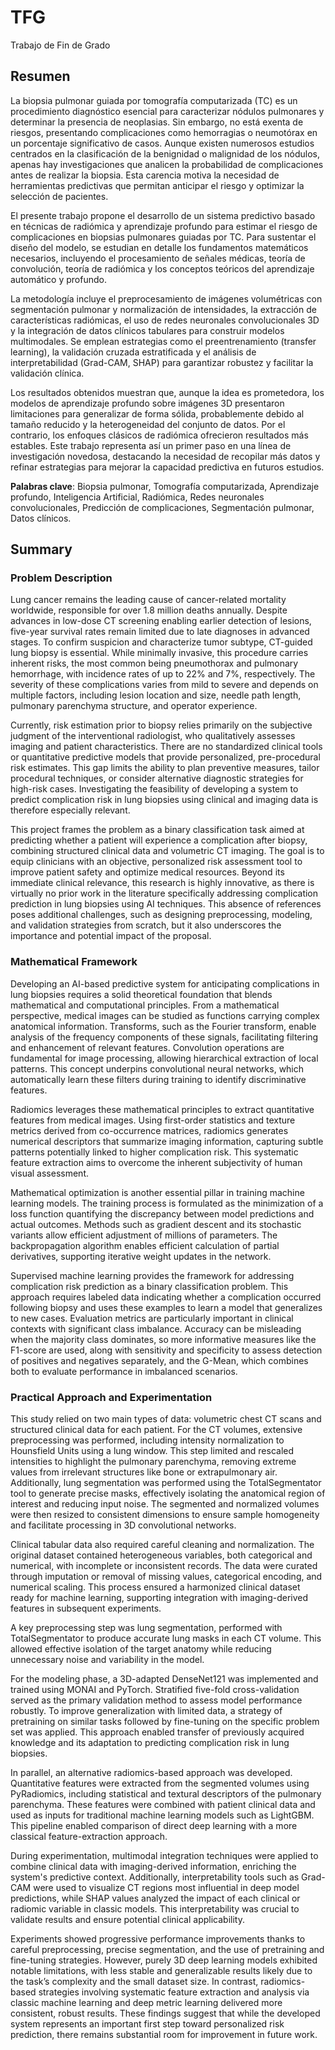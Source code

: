 # TFG
Trabajo de Fin de Grado

## Resumen

La biopsia pulmonar guiada por tomografía computarizada (TC) es un procedimiento diagnóstico esencial para caracterizar nódulos pulmonares y determinar la presencia de neoplasias. Sin embargo, no está exenta de riesgos, presentando complicaciones como hemorragias o neumotórax en un porcentaje significativo de casos. Aunque existen numerosos estudios centrados en la clasificación de la benignidad o malignidad de los nódulos, apenas hay investigaciones que analicen la probabilidad de complicaciones antes de realizar la biopsia. Esta carencia motiva la necesidad de herramientas predictivas que permitan anticipar el riesgo y optimizar la selección de pacientes.

El presente trabajo propone el desarrollo de un sistema predictivo basado en técnicas de radiómica y aprendizaje profundo para estimar el riesgo de complicaciones en biopsias pulmonares guiadas por TC. Para sustentar el diseño del modelo, se estudian en detalle los fundamentos matemáticos necesarios, incluyendo el procesamiento de señales médicas, teoría de convolución, teoría de radiómica y los conceptos teóricos del aprendizaje automático y profundo. 

La metodología incluye el preprocesamiento de imágenes volumétricas con segmentación pulmonar y normalización de intensidades, la extracción de características radiómicas, el uso de redes neuronales convolucionales 3D y la integración de datos clínicos tabulares para construir modelos multimodales. Se emplean estrategias como el preentrenamiento (transfer learning), la validación cruzada estratificada y el análisis de interpretabilidad (Grad-CAM, SHAP) para garantizar robustez y facilitar la validación clínica.

Los resultados obtenidos muestran que, aunque la idea es prometedora, los modelos de aprendizaje profundo sobre imágenes 3D presentaron limitaciones para generalizar de forma sólida, probablemente debido al tamaño reducido y la heterogeneidad del conjunto de datos. Por el contrario, los enfoques clásicos de radiómica ofrecieron resultados más estables. Este trabajo representa así un primer paso en una línea de investigación novedosa, destacando la necesidad de recopilar más datos y refinar estrategias para mejorar la capacidad predictiva en futuros estudios.

**Palabras clave**: Biopsia pulmonar, Tomografía computarizada, Aprendizaje profundo, Inteligencia Artificial, Radiómica, Redes neuronales convolucionales, Predicción de complicaciones, Segmentación pulmonar, Datos clínicos.

## Summary
### Problem Description

Lung cancer remains the leading cause of cancer-related mortality worldwide, responsible for over 1.8 million deaths annually. Despite advances in low-dose CT screening enabling earlier detection of lesions, five-year survival rates remain limited due to late diagnoses in advanced stages. To confirm suspicion and characterize tumor subtype, CT-guided lung biopsy is essential. While minimally invasive, this procedure carries inherent risks, the most common being pneumothorax and pulmonary hemorrhage, with incidence rates of up to 22\% and 7\%, respectively. The severity of these complications varies from mild to severe and depends on multiple factors, including lesion location and size, needle path length, pulmonary parenchyma structure, and operator experience.

Currently, risk estimation prior to biopsy relies primarily on the subjective judgment of the interventional radiologist, who qualitatively assesses imaging and patient characteristics. There are no standardized clinical tools or quantitative predictive models that provide personalized, pre-procedural risk estimates. This gap limits the ability to plan preventive measures, tailor procedural techniques, or consider alternative diagnostic strategies for high-risk cases. Investigating the feasibility of developing a system to predict complication risk in lung biopsies using clinical and imaging data is therefore especially relevant.

This project frames the problem as a binary classification task aimed at predicting whether a patient will experience a complication after biopsy, combining structured clinical data and volumetric CT imaging. The goal is to equip clinicians with an objective, personalized risk assessment tool to improve patient safety and optimize medical resources. Beyond its immediate clinical relevance, this research is highly innovative, as there is virtually no prior work in the literature specifically addressing complication prediction in lung biopsies using AI techniques. This absence of references poses additional challenges, such as designing preprocessing, modeling, and validation strategies from scratch, but it also underscores the importance and potential impact of the proposal.

### Mathematical Framework

Developing an AI-based predictive system for anticipating complications in lung biopsies requires a solid theoretical foundation that blends mathematical and computational principles. From a mathematical perspective, medical images can be studied as functions carrying complex anatomical information. Transforms, such as the Fourier transform, enable analysis of the frequency components of these signals, facilitating filtering and enhancement of relevant features. Convolution operations are fundamental for image processing, allowing hierarchical extraction of local patterns. This concept underpins convolutional neural networks, which automatically learn these filters during training to identify discriminative features.

Radiomics leverages these mathematical principles to extract quantitative features from medical images. Using first-order statistics and texture metrics derived from co-occurrence matrices, radiomics generates numerical descriptors that summarize imaging information, capturing subtle patterns potentially linked to higher complication risk. This systematic feature extraction aims to overcome the inherent subjectivity of human visual assessment.

Mathematical optimization is another essential pillar in training machine learning models. The training process is formulated as the minimization of a loss function quantifying the discrepancy between model predictions and actual outcomes. Methods such as gradient descent and its stochastic variants allow efficient adjustment of millions of parameters. The backpropagation algorithm enables efficient calculation of partial derivatives, supporting iterative weight updates in the network.

Supervised machine learning provides the framework for addressing complication risk prediction as a binary classification problem. This approach requires labeled data indicating whether a complication occurred following biopsy and uses these examples to learn a model that generalizes to new cases. Evaluation metrics are particularly important in clinical contexts with significant class imbalance. Accuracy can be misleading when the majority class dominates, so more informative measures like the F1-score are used, along with sensitivity and specificity to assess detection of positives and negatives separately, and the G-Mean, which combines both to evaluate performance in imbalanced scenarios.

###  Practical Approach and Experimentation

This study relied on two main types of data: volumetric chest CT scans and structured clinical data for each patient. For the CT volumes, extensive preprocessing was performed, including intensity normalization to Hounsfield Units using a lung window. This step limited and rescaled intensities to highlight the pulmonary parenchyma, removing extreme values from irrelevant structures like bone or extrapulmonary air. Additionally, lung segmentation was performed using the TotalSegmentator tool to generate precise masks, effectively isolating the anatomical region of interest and reducing input noise. The segmented and normalized volumes were then resized to consistent dimensions to ensure sample homogeneity and facilitate processing in 3D convolutional networks.

Clinical tabular data also required careful cleaning and normalization. The original dataset contained heterogeneous variables, both categorical and numerical, with incomplete or inconsistent records. The data were curated through imputation or removal of missing values, categorical encoding, and numerical scaling. This process ensured a harmonized clinical dataset ready for machine learning, supporting integration with imaging-derived features in subsequent experiments.

A key preprocessing step was lung segmentation, performed with TotalSegmentator to produce accurate lung masks in each CT volume. This allowed effective isolation of the target anatomy while reducing unnecessary noise and variability in the model.

For the modeling phase, a 3D-adapted DenseNet121 was implemented and trained using MONAI and PyTorch. Stratified five-fold cross-validation served as the primary validation method to assess model performance robustly. To improve generalization with limited data, a strategy of pretraining on similar tasks followed by fine-tuning on the specific problem set was applied. This approach enabled transfer of previously acquired knowledge and its adaptation to predicting complication risk in lung biopsies.

In parallel, an alternative radiomics-based approach was developed. Quantitative features were extracted from the segmented volumes using PyRadiomics, including statistical and textural descriptors of the pulmonary parenchyma. These features were combined with patient clinical data and used as inputs for traditional machine learning models such as LightGBM. This pipeline enabled comparison of direct deep learning with a more classical feature-extraction approach.

During experimentation, multimodal integration techniques were applied to combine clinical data with imaging-derived information, enriching the system's predictive context. Additionally, interpretability tools such as Grad-CAM were used to visualize CT regions most influential in deep model predictions, while SHAP values analyzed the impact of each clinical or radiomic variable in classic models. This interpretability was crucial to validate results and ensure potential clinical applicability.

Experiments showed progressive performance improvements thanks to careful preprocessing, precise segmentation, and the use of pretraining and fine-tuning strategies. However, purely 3D deep learning models exhibited notable limitations, with less stable and generalizable results likely due to the task’s complexity and the small dataset size. In contrast, radiomics-based strategies involving systematic feature extraction and analysis via classic machine learning and deep metric learning delivered more consistent, robust results. These findings suggest that while the developed system represents an important first step toward personalized risk prediction, there remains substantial room for improvement in future work.

